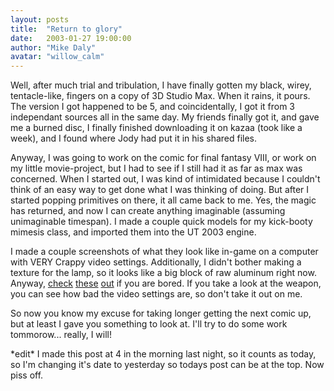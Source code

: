 ```yaml
---
layout: posts
title:  "Return to glory"
date:   2003-01-27 19:00:00
author: "Mike Daly"
avatar: "willow_calm"
---
```

Well, after much trial and tribulation, I have finally gotten my black, wirey, tentacle-like, fingers on a copy of 3D Studio Max. When it rains, it pours. The version I got happened to be 5, and coincidentally, I got it from 3 independant sources all in the same day. My friends finally got it, and gave me a burned disc, I finally finished downloading it on kazaa (took like a week), and I found where Jody had put it in his shared files.

 Anyway, I was going to work on the comic for final fantasy VIII, or work on my little movie-project, but I had to see if I still had it as far as max was concerned. When I started out, I was kind of intimidated because I couldn't think of an easy way to get done what I was thinking of doing. But after I started popping primitives on there, it all came back to me. Yes, the magic has returned, and now I can create anything imaginable (assuming unimaginable timespan). I made a couple quick models for my kick-booty mimesis class, and imported them into the UT 2003 engine.

 I made a couple screenshots of what they look like in-game on a computer with VERY Crappy video settings. Additionally, I didn't bother making a texture for the lamp, so it looks like a big block of raw aluminum right now. Anyway, [check](https://content.duelingmonkeys.com/filespace/willow/shot0.jpg) [these](https://content.duelingmonkeys.com/filespace/willow/shot1.jpg) [out](https://content.duelingmonkeys.com/filespace/willow/shot2.jpg) if you are bored. If you take a look at the weapon, you can see how bad the video settings are, so don't take it out on me.

 So now you know my excuse for taking longer getting the next comic up, but at least I gave you something to look at. I'll try to do some work tommorow... really, I will!

 &#42;edit&#42; I made this post at 4 in the morning last night, so it counts as today, so I'm changing it's date to yesterday so todays post can be at the top. Now piss off.